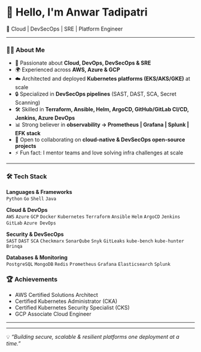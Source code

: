 # 👋 Hello, I'm Anwar Tadipatri  

🚀 Cloud | DevSecOps | SRE | Platform Engineer  

---

### 🧑‍💻 About Me
- 🔭 Passionate about **Cloud, DevOps, DevSecOps & SRE**  
- 🌍 Experienced across **AWS, Azure & GCP**  
- ☁️ Architected and deployed **Kubernetes platforms (EKS/AKS/GKE)** at scale  
- 🔒 Specialized in **DevSecOps pipelines** (SAST, DAST, SCA, Secret Scanning)  
- 🛠️ Skilled in **Terraform, Ansible, Helm, ArgoCD, GitHub/GitLab CI/CD, Jenkins, Azure DevOps**  
- 📊 Strong believer in **observability → Prometheus | Grafana | Splunk | EFK stack**  
- 👯 Open to collaborating on **cloud-native & DevSecOps open-source projects**  
- ⚡ Fun fact: I mentor teams and love solving infra challenges at scale 

---

### 🛠️ Tech Stack  

**Languages & Frameworks**  
`Python` `Go` `Shell` `Java`  

**Cloud & DevOps**  
`AWS` `Azure` `GCP` `Docker` `Kubernetes` `Terraform` `Ansible` `Helm` `ArgoCD` `Jenkins` `GitLab` `Azure DevOps`  

**Security & DevSecOps**  
`SAST` `DAST` `SCA` `Checkmarx` `SonarQube` `Snyk` `GitLeaks` `kube-bench` `kube-hunter` `Brinqa`  

**Databases & Monitoring**  
`PostgreSQL` `MongoDB` `Redis` `Prometheus` `Grafana` `Elasticsearch` `Splunk`  



### 🏆 Achievements  
- AWS Certified Solutions Architect  
- Certified Kubernetes Administrator (CKA)  
- Certified Kubernetes Security Specialist (CKS)  
- GCP Associate Cloud Engineer  

---

---

💡 *“Building secure, scalable & resilient platforms one deployment at a time.”*

